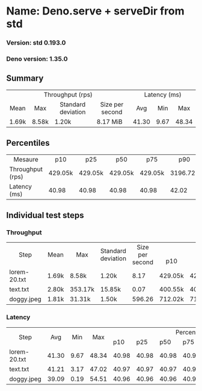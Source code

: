 # Name: Deno.serve + serveDir from std 
  
  ### Version: std 0.193.0
  ### Deno version: 1.35.0

## Summary
<table>
<tr>
    <td align="center" colspan="4">Throughput (rps)</td>
    <td align="center" colspan="3">Latency (ms)</td>
</tr>
<tr>
    <td align="center">Mean</td>
    <td align="center">Max</td>
    <td align="center">Standard deviation</td>
    <td align="center">Size per second</td>
    <td align="center">Avg</td>
    <td align="center">Min</td>
    <td align="center">Max</td>
</tr>
<tr>
    <td>1.69k</td>
    <td>8.58k</td>
    <td>1.20k</td>
    <td>8.17 MiB</td>
    <td>41.30</td>
    <td>9.67</td>
    <td>48.34</td>
</tr>
</table>

## Percentiles

<table>
<tr>
  <td align="center">Mesaure</td>
  <td align="center">p10</td>
  <td align="center">p25</td>
  <td align="center">p50</td>
  <td align="center">p75</td>
  <td align="center">p90</td>
  <td align="center">p95</td>
  <td align="center">p99</td>
</tr>
<tr>
  <td>Throughput (rps)</td>
  <td>429.05k</td>
  <td>429.05k</td>
  <td>429.05k</td>
  <td>429.05k</td>
  <td>3196.72k</td>
  <td>3880.61k</td>
  <td>6286.26k</td>
</tr>
<tr>
  <td>Latency (ms)</td>
  <td>40.98</td>
  <td>40.98</td>
  <td>40.98</td>
  <td>40.98</td>
  <td>42.02</td>
  <td>42.06</td>
  <td>43.04</td>
</tr>
</table>

## Individual test steps

### Throughput

<table>
<tr>
  <td align="center" rowspan="2">Step</td>
  <td align="center" rowspan="2">Mean</td>
  <td align="center" rowspan="2">Max</td>
  <td align="center" rowspan="2">Standard deviation</td>
  <td align="center" rowspan="2">Size per second</td>
  <td align="center" colspan="7">Percentiles</td>
</tr>
<tr>
  <!-- still Step -->
  <!-- still Mean -->
  <!-- still Max -->
  <!-- still Standard deviation -->
  <!-- still Size per second -->
  <td align="center">p10</td>
  <td align="center">p25</td>
  <td align="center">p50</td>
  <td align="center">p75</td>
  <td align="center">p90</td>
  <td align="center">p95</td>
  <td align="center">p99</td>
</tr>
<tr>
  <td>lorem-20.txt</td>
  <td>1.69k</td>
  <td>8.58k</td>
  <td>1.20k</td>
  <td>8.17</td>
  <td>429.05k</td>
  <td>429.05k</td>
  <td>429.05k</td>
  <td>429.05k</td>
  <td>3196.72k</td>
  <td>3880.61k</td>
  <td>6286.26k</td>
</tr><tr>
  <td>text.txt</td>
  <td>2.80k</td>
  <td>353.17k</td>
  <td>15.85k</td>
  <td>0.07</td>
  <td>400.55k</td>
  <td>400.55k</td>
  <td>400.55k</td>
  <td>400.55k</td>
  <td>3434.94k</td>
  <td>4100.26k</td>
  <td>9082.59k</td>
</tr><tr>
  <td>doggy.jpeg</td>
  <td>1.81k</td>
  <td>31.31k</td>
  <td>1.50k</td>
  <td>596.26</td>
  <td>712.02k</td>
  <td>712.02k</td>
  <td>712.02k</td>
  <td>712.02k</td>
  <td>2996.95k</td>
  <td>3706.47k</td>
  <td>5012.05k</td>
</tr></table>

### Latency

<table>
<tr>
  <td align="center" rowspan="2">Step</td>
  <td align="center" rowspan="2">Avg</td>
  <td align="center" rowspan="2">Min</td>
  <td align="center" rowspan="2">Max</td>
  <td align="center" colspan="7">Percentiles</td>
</tr>
<tr>
  <!-- still Avg -->
  <!-- still Min -->
  <!-- still Max -->
  <td>p10</td>
  <td>p25</td>
  <td>p50</td>
  <td>p75</td>
  <td>p90</td>
  <td>p95</td>
  <td>p99</td>
</tr>
<tr>
  <td>lorem-20.txt</td>
  <td>41.30</td>
  <td>9.67</td>
  <td>48.34</td>
  <td>40.98</td>
  <td>40.98</td>
  <td>40.98</td>
  <td>40.98</td>
  <td>42.02</td>
  <td>42.06</td>
  <td>43.04</td>
</tr><tr>
  <td>text.txt</td>
  <td>41.21</td>
  <td>3.17</td>
  <td>47.02</td>
  <td>40.97</td>
  <td>40.97</td>
  <td>40.97</td>
  <td>40.97</td>
  <td>42.02</td>
  <td>42.04</td>
  <td>43.04</td>
</tr><tr>
  <td>doggy.jpeg</td>
  <td>39.09</td>
  <td>0.19</td>
  <td>54.51</td>
  <td>40.96</td>
  <td>40.96</td>
  <td>40.96</td>
  <td>40.96</td>
  <td>42.01</td>
  <td>42.05</td>
  <td>43.04</td>
</tr></table>